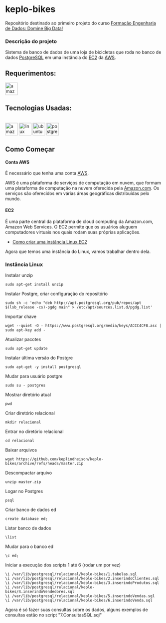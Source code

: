 # keplo-bikes

Repositório destinado ao primeiro projeto do curso [Formação Engenharia de Dados: Domine Big Data!](https://www.udemy.com/course/engenheiro-de-dados/)

### Descrição do projeto
Sistema de banco de dados de uma loja de bicicletas que roda no banco de dados [PostgreSQL](https://www.postgresql.org/) em uma instância do [EC2](https://aws.amazon.com/pt/ec2/?trk=273714db-4e14-42ba-be75-e3e36c4bc786&sc_channel=ps&ef_id=CjwKCAjwx_eiBhBGEiwA15gLN0FldiPzmUbYiG9yqpGB4vVDQMKOC3W0VjoQx3qbP_YwaX_GRZZurhoCmSQQAvD_BwE:G:s&s_kwcid=AL!4422!3!589890540382!e!!g!!ec2!16393914376!135045745338) da [AWS](https://aws.amazon.com/).


## Requerimentos:
<img  aling="center"  alt="amazon-web-services"  width="40"  height="40"  src="https://img.icons8.com/color/48/amazon-web-services.png"  />


## Tecnologias Usadas:
<div  style="display: inline_block"><br>
<img  aling="center"  alt="amazon-web-services"  width="40"  height="40"  src="https://img.icons8.com/color/48/amazon-web-services.png"  />
<img aling="center"  alt="linux"  width="40"  height="40" src="https://cdn.jsdelivr.net/gh/devicons/devicon/icons/linux/linux-original.svg" />
<img aling="center"  alt="ubuntu"  width="40"  height="40" src="https://cdn.jsdelivr.net/gh/devicons/devicon/icons/ubuntu/ubuntu-plain-wordmark.svg" />
<img  aling="center"  alt ="postgresql"  heigth="30"  width="40"  src="https://cdn.jsdelivr.net/gh/devicons/devicon/icons/postgresql/postgresql-original-wordmark.svg"  />
</div>

## Como Começar

#### Conta AWS
É necessário que tenha uma conta [AWS](https://aws.amazon.com/).

AWS é uma plataforma de serviços de computação em nuvem, que formam uma plataforma de computação na nuvem oferecida pela  [Amazon.com](http://amazon.com/). Os serviços são oferecidos em várias áreas geográficas distribuídas pelo mundo.

#### EC2
É uma parte central da plataforma de cloud computing da Amazon.com, Amazon Web Services. O EC2 permite que os usuários aluguem computadores virtuais nos quais rodam suas próprias aplicações.
 * [Como criar uma instância Linux EC2](https://docs.aws.amazon.com/pt_br/AWSEC2/latest/UserGuide/EC2_GetStarted.html)

Agora que temos uma instância do Linux, vamos trabalhar dentro dela.

### Instância Linux
Instalar unzip
```
sudo apt-get install unzip
```

Instalar Postgre, criar configuração do repositório
```
sudo sh -c 'echo "deb http://apt.postgresql.org/pub/repos/apt $(lsb_release -cs)-pgdg main" > /etc/apt/sources.list.d/pgdg.list'
```

Importar chave
```
wget --quiet -O - https://www.postgresql.org/media/keys/ACCC4CF8.asc | sudo apt-key add -
```

Atualizar pacotes
```
sudo apt-get update
```

Instalar última versão do Postgre
```
sudo apt-get -y install postgresql
```

Mudar para usuário postgre
```
sudo su - postgres
```

Mostrar diretório atual
```
pwd
```

Criar diretório relacional
```
mkdir relacional
```

Entrar no diretório relacional 
```
cd relacional
```

Baixar arquivos 
```
wget https://github.com/keplindheison/keplo-bikes/archive/refs/heads/master.zip
```

Descompactar arquivo
```
unzip master.zip
```

Logar no Postgres
```
psql
```

Criar banco de dados ed
```
create database ed;
```

Listar banco de dados
```
\list
```

Mudar para o banco ed
```
\c ed;
```

Iniciar a execução dos scripts 1 até 6 (rodar um por vez)
```
\i /var/lib/postgresql/relacional/keplo-bikes/1.tabelas.sql
\i /var/lib/postgresql/relacional/keplo-bikes/2.inserindoClientes.sql
\i /var/lib/postgresql/relacional/keplo-bikes/3.inserindoProdutos.sql
\i /var/lib/postgresql/relacional/keplo-bikes/4.inserindoVendedores.sql
\i /var/lib/postgresql/relacional/keplo-bikes/5.inserindoVendas.sql
\i /var/lib/postgresql/relacional/keplo-bikes/6.inserindoVenda.sql
```

Agora é só fazer suas consultas sobre os dados, alguns exemplos de consultas estão no script "7.ConsultasSQL.sql"
